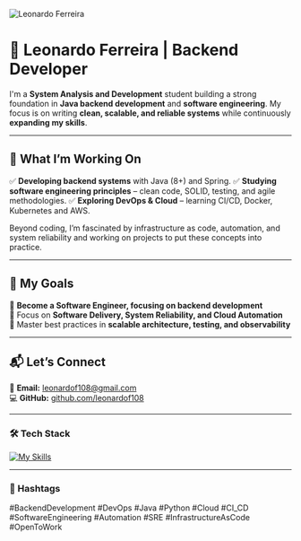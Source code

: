 ![Leonardo Ferreira](https://github.com/user-attachments/assets/89a216fa-0446-4483-89f0-f97a4febce34)

# 🚀 Leonardo Ferreira | Backend Developer

I'm a **System Analysis and Development** student building a strong foundation in **Java backend development** and **software engineering**. My focus is on writing **clean, scalable, and reliable systems** while continuously **expanding my skills**.

---

## 🌟 What I’m Working On  

✅ **Developing backend systems** with Java (8+) and Spring.
✅ **Studying software engineering principles** – clean code, SOLID, testing, and agile methodologies.
✅ **Exploring DevOps & Cloud** – learning CI/CD, Docker, Kubernetes and AWS.

Beyond coding, I’m fascinated by infrastructure as code, automation, and system reliability and working on projects to put these concepts into practice. 

---

## 🎯 My Goals  

📌 **Become a Software Engineer, focusing on backend development**  
📌 Focus on **Software Delivery, System Reliability, and Cloud Automation**  
📌 Master best practices in **scalable architecture, testing, and observability**  

---

## 📬 Let’s Connect  

💌 **Email:** [leonardof108@gmail.com](mailto:leonardof108@gmail.com)  
💻 **GitHub:** [github.com/leonardof108](https://github.com/leonardof108)  

---

### 🛠️ Tech Stack  

[![My Skills](https://skillicons.dev/icons?i=java,spring,py,docker,aws,git,linux)](https://github.com/leonardof108)  

---

### 🔖 Hashtags  

#BackendDevelopment #DevOps #Java #Python #Cloud #CI_CD #SoftwareEngineering #Automation #SRE #InfrastructureAsCode #OpenToWork  
